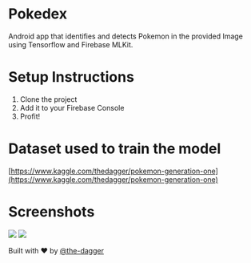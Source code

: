 # Pokedex
Android app that identifies and detects Pokemon in the provided Image using Tensorflow and Firebase MLKit.

# Setup Instructions

1. Clone the project
2. Add it to your Firebase Console
3. Profit!

# Dataset used to train the model

[https://www.kaggle.com/thedagger/pokemon-generation-one](https://www.kaggle.com/thedagger/pokemon-generation-one)

# Screenshots 
![](https://i.imgur.com/hfpLKtX.jpg) 
![](https://i.imgur.com/jzvijy7.jpg)

Built with ❤️ by [@the-dagger](https://github.com/the-dagger)
